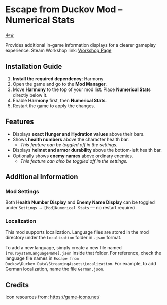 # Escape from Duckov Mod – Numerical Stats

[中文](README_ZH.md)

Provides additional in-game information displays for a clearer gameplay experience.
 Steam Workshop link: [Workshop Page](https://steamcommunity.com/sharedfiles/filedetails/?id=3590948345)

## Installation Guide

1. **Install the required dependency**: Harmony
2. Open the game and go to the **Mod Manager**.
3. Move **Harmony** to the top of your mod list. Place **Numerical Stats** directly below it.
4. Enable **Harmony** first, then **Numerical Stats**.
5. Restart the game to apply the changes.

## Features

- Displays **exact Hunger and Hydration values** above their bars.
- Shows **health numbers** above the character health bar.
  - *This feature can be toggled off in the settings.*
- Displays **helmet and armor durability** above the bottom-left health bar.
- Optionally shows **enemy names** above ordinary enemies.
  - *This feature can also be toggled off in the settings.*

## Additional Information

### Mod Settings

Both **Health Number Display** and **Enemy Name Display** can be toggled under
 `Settings → [Mod]Numerical Stats` — no restart required.

### Localization

This mod supports localization.
 Language files are stored in the mod directory under the `Localization` folder in `.json` format.

To add a new language, simply create a new file named `[YourSystemLanguageName].json` inside that folder.
 For reference, check the language file names in
 `Escape from Duckov\Duckov_Data\StreamingAssets\Localization`.
 For example, to add German localization, name the file `German.json`.

## Credits

Icon resources from: https://game-icons.net/
